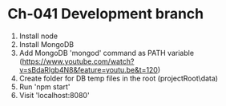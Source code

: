 # Ch-041 Development branch

1. Install node
2. Install MongoDB
3. Add MongoDB 'mongod' command as PATH variable (https://www.youtube.com/watch?v=sBdaRlgb4N8&feature=youtu.be&t=120)
4. Create folder for DB temp files in the root (projectRoot\data)
5. Run 'npm start'
6. Visit 'localhost:8080'

